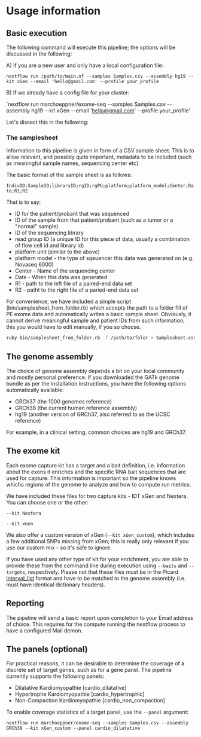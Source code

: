 # Usage information

## Basic execution

The following command will execute this pipeline; the options will be discussed in the following:

A) If you are a new user and only have a local configuration file:

`nextflow run /path/to/main.nf --samples Samples.csv --assembly hg19 --kit xGen --email 'hello@gmail.com' --profile your_profile`

B) If we already have a config file for your cluster:

`nextflow run marchoeppner/exome-seq --samples Samples.csv --assembly hg19 --kit xGen --email 'hello@gmail.com' --profile your_profile'

Let's dissect this in the following:

### The samplesheet

Information to this pipeline is given in form of a CSV sample sheet. This is to allow relevant, and possibly quite important, metadata to be included (such 
as meaningful sample names, sequencing center etc). 

The basic format of the sample sheet is as follows:

`IndivID;SampleID;libraryID;rgID;rgPU;platform;platform_model;Center;Date;R1;R2`

That is to say:

- ID for the patient/probant that was sequenced
- ID of the sample from that patient/probant (such as a tumor or a "normal" sample)
- ID of the sequencing library
- read group ID (a unique ID for this piece of data, usually a combination of flow cell id and library id)
- platform unit (similar to the above)
- platform model - the type of sqeuencer this data was generated on (e.g. Novaseq 6000)
- Center - Name of the sequencing center
- Date - When this data was generated
- R1 - path to the left file of a paired-end data set
- R2 - patht to the right file of a paried-end data set

For convenience, we have included a simple script (bin/samplesheet_from_folder.rb) which accepts the path to a folder fill of PE exome data and automatically 
writes a basic sample sheet. Obviously, it cannot derive meaningful sample and patient IDs from such information; this you would have to edit manually, if 
you so choose. 

```bash
ruby bin/samplesheet_from_folder.rb -f /path/to/foler > Samplesheet.csv`
```

## The genome assembly

The choice of genome assembly depends a bit on your local community and mostly personal preference. If you downloaded the GATk genome bundle as per 
the installation instructions, you have the following options automatically available:

- GRCh37 (the 1000 genomes reference)
- GRCh38 (the current human reference assembly)
- hg19 (another version of GRCh37, also referred to as the UCSC reference)

For example, in a clinical setting, common choices are hg19 and GRCh37.

## The exome kit

Each exome capture kit has a target and a bait definition, i.e. information about the exons it enriches and the specific RNA bait sequences that are used 
for capture. This information is important so the pipeline knows whichs regions of the genome to analyze and how to compute run metrics. 

We have included these files for two capture kits - IDT xGen and Nextera. You can choose one or the other:

`--kit Nextera`

`--kit xGen`

We also offer a custom version of xGen (`--kit xGen_custom`), which includes a few additional SNPs missing from xGen; this is really only relevant if you use 
our custom mix - so it's safe to ignore. 

If you have used any other type of kit for your enrichment, you are able to provide these from the command line during execution using `--baits` and 
`--targets`, respectively. Please not that these files must be in the Picard 
[interval_list](https://gatkforums.broadinstitute.org/gatk/discussion/1319/collected-faqs-about-interval-lists) format and have to be matched 
to the genome assembly (i.e. must have identical dictionary headers). 

## Reporting

The pipeline will send a basic report upon completion to your Email address of choice. This requires for the compute running the nextflow process to have a 
configured Mail demon.

## The panels (optional)

For practical reasons, it can be desirable to determine the coverage of a discrete set of target genes, such as for a gene panel. The pipeline currently 
supports the following panels:

- Dilatative Kardiomyopathie [cardio_dilatative]
- Hypertrophe Kardiomyopathie [cardio_hypertrophic]
- Non-Compaction Kardiomyopathie [cardio_non_compaction]

To enable coverage statistics of a target panel, use the `--panel` argument:

`
nextflow run marchoeppner/exome-seq --samples Samples.csv --assembly GRCh38 --kit xGen_custom --panel cardio_dilatative
`






